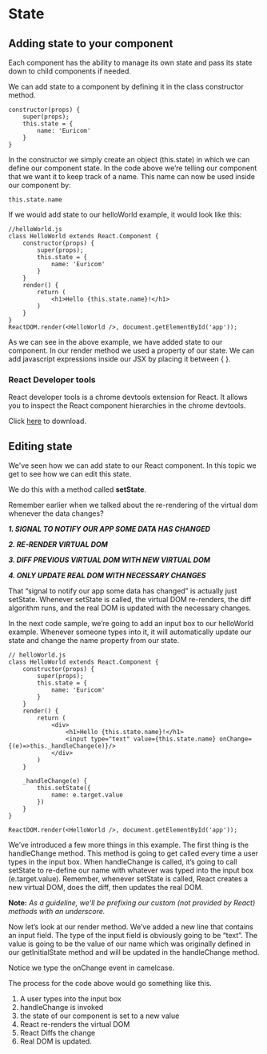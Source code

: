 # State
## Adding state to your component
Each component has the ability to manage its own state and pass its state down to child components if needed.

We can add state to a component by defining it in the class constructor method.

    constructor(props) {
        super(props);
        this.state = {
            name: 'Euricom'
        }
    }

In the constructor we simply create an object (this.state) in which we can define our component state. In the code above we’re telling our component that we want it to keep track of a name. This name can now be used inside our component by:

    this.state.name

If we would add state to our helloWorld example, it would look like this:

    //helloWorld.js
    class HelloWorld extends React.Component {
        constructor(props) {
            super(props);
            this.state = {
                name: 'Euricom'
            }
        }
        render() {
            return (
                <h1>Hello {this.state.name}!</h1>
            )
        }
    }
    ReactDOM.render(<HelloWorld />, document.getElementById('app'));

As we can see in the above example, we have added state to our component. In our render method we used a property of our state. We can add javascript expressions inside our JSX by placing it between { }.

### React Developer tools
React developer tools is a chrome devtools extension for React. It allows you to inspect the React component hierarchies in the chrome devtools.

Click [here](https://chrome.google.com/webstore/detail/react-developer-tools/fmkadmapgofadopljbjfkapdkoienihi?hl=en) to download.

## Editing state
We've seen how we can add state to our React component. In this topic we get to see how we can edit this state.

We do this with a method called **setState**.

Remember earlier when we talked about the re-rendering of the virtual dom whenever the data changes?

***1. SIGNAL TO NOTIFY OUR APP SOME DATA HAS CHANGED***

***2. RE-RENDER VIRTUAL DOM***

***3. DIFF PREVIOUS VIRTUAL DOM WITH NEW VIRTUAL DOM***

***4. ONLY UPDATE REAL DOM WITH NECESSARY CHANGES***

That “signal to notify our app some data has changed” is actually just setState. Whenever setState is called, the virtual DOM re-renders, the diff algorithm runs, and the real DOM is updated with the necessary changes.

In the next code sample, we’re going to add an input box to our helloWorld example. Whenever someone types into it, it will automatically update our state and change the name property from our state.

    // helloWorld.js
    class HelloWorld extends React.Component {
        constructor(props) {
            super(props);
            this.state = {
                name: 'Euricom'
            }
        }
        render() {
            return (
                <div>
                    <h1>Hello {this.state.name}!</h1>
                    <input type="text" value={this.state.name} onChange={(e)=>this._handleChange(e)}/>
                </div>
            )
        }

        _handleChange(e) {
            this.setState({
                name: e.target.value
            })
        }
    }

    ReactDOM.render(<HelloWorld />, document.getElementById('app'));

We’ve introduced a few more things in this example. The first thing is the handleChange method. This method is going to get called every time a user types in the input box. When handleChange is called, it’s going to call setState to re-define our name with whatever was typed into the input box (e.target.value). Remember, whenever setState is called, React creates a new virtual DOM, does the diff, then updates the real DOM.

**Note:** *As a guideline, we'll be prefixing our custom (not provided by React) methods with an underscore.*

Now let’s look at our render method. We’ve added a new line that contains an input field. The type of the input field is obviously going to be “text”. The value is going to be the value of our name which was originally defined in our getInitialState method and will be updated in the handleChange method.

Notice we type the onChange event in camelcase.

The process for the code above would go something like this.

1. A user types into the input box
2. handleChange is invoked
3. the state of our component is set to a new value
4. React re-renders the virtual DOM
5. React Diffs the change
6. Real DOM is updated.